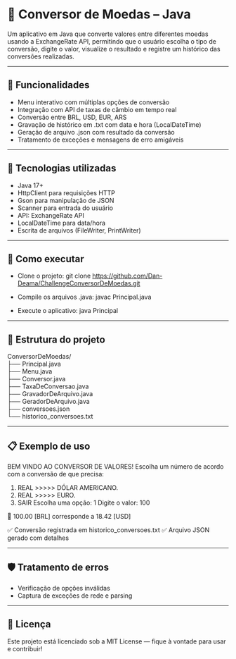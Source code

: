 # 💸 Conversor de Moedas – Java 
Um aplicativo em Java que converte valores entre diferentes moedas usando a ExchangeRate API, permitindo que o usuário escolha o tipo de conversão, digite o valor, visualize o resultado e registre um histórico das conversões realizadas.

***

##  🧰 Funcionalidades 
- Menu interativo com múltiplas opções de conversão
- Integração com API de taxas de câmbio em tempo real
- Conversão entre BRL, USD, EUR, ARS
- Gravação de histórico em .txt com data e hora (LocalDateTime)
- Geração de arquivo .json com resultado da conversão
- Tratamento de exceções e mensagens de erro amigáveis

***

##  🎯 Tecnologias utilizadas 
- Java 17+
- HttpClient para requisições HTTP
- Gson para manipulação de JSON
- Scanner para entrada do usuário
- API: ExchangeRate API
- LocalDateTime para data/hora
- Escrita de arquivos (FileWriter, PrintWriter)
  
***

##  🚀 Como executar 
- Clone o projeto:
git clone https://github.com/Dan-Deama/ChallengeConversorDeMoedas.git


- Compile os arquivos .java:
javac Principal.java


- Execute o aplicativo:
java Principal

***

## 📂 Estrutura do projeto
ConversorDeMoedas/ <br>
├── Principal.java <br>
├── Menu.java <br>
├── Conversor.java <br>
├── TaxaDeConversao.java <br>
├── GravadorDeArquivo.java <br>
├── GeradorDeArquivo.java <br>
├── conversoes.json <br>
└── historico_conversoes.txt <br>

***

##  📋 Exemplo de uso 
BEM VINDO AO CONVERSOR DE VALORES!
Escolha um número de acordo com a conversão de que precisa: 
1) REAL >>>>> DÓLAR AMERICANO.
2) REAL >>>>> EURO.
0) SAIR
Escolha uma opção: 1
Digite o valor: 100

💱 100.00 [BRL] corresponde a 18.42 [USD]

✅ Conversão registrada em historico_conversoes.txt 
✅ Arquivo JSON gerado com detalhes

***

## 🛡️ Tratamento de erros
- Verificação de opções inválidas
- Captura de exceções de rede e parsing

***

## 📜 Licença
Este projeto está licenciado sob a MIT License — fique à vontade para usar e contribuir!
